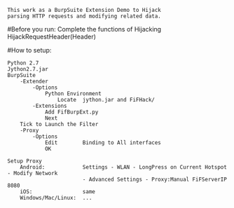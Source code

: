     This work as a BurpSuite Extension Demo to Hijack
    parsing HTTP requests and modifying related data.
 
 

#Before you run:
    Complete the functions of Hijacking
    HijackRequestHeader(Header)
    
    
#How to setup:

    Python 2.7
    Jython2.7.jar
    BurpSuite
        -Extender
            -Options
                Python Environment
                    Locate  jython.jar and FiFHack/
            -Extensions
                Add FifBurpExt.py
                Next
        Tick to Launch the Filter
        -Proxy
            -Options
                Edit        Binding to All interfaces
                OK
                
    Setup Proxy
        Android:            Settings - WLAN - LongPress on Current Hotspot - Modify Network
                            - Advanced Settings - Proxy:Manual FiFServerIP 8080
        iOS:                same
        Windows/Mac/Linux:  ...



